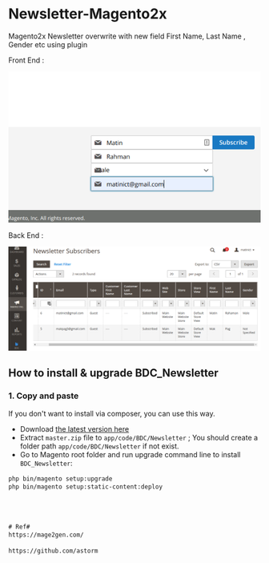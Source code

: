 # Newsletter-Magento2x

Magento2x Newsletter overwrite with new field First Name, Last Name , Gender etc using plugin


Front End :

![Front End ](https://github.com/bdcrops/BDC_Newsletter/blob/master/view/frontend/web/images/newsletter-front.png)


Back End :


![Back End](https://github.com/bdcrops/BDC_Newsletter/blob/master/view/adminhtml/web/images/newsletter-backend.png)


## How to install & upgrade BDC_Newsletter


### 1. Copy and paste

If you don't want to install via composer, you can use this way.

- Download [the latest version here](https://github.com/bdcrops/BDC_Newsletter/archive/master.zip)
- Extract `master.zip` file to `app/code/BDC/Newsletter` ; You should create a folder path `app/code/BDC/Newsletter` if not exist.
- Go to Magento root folder and run upgrade command line to install `BDC_Newsletter`:

```
php bin/magento setup:upgrade
php bin/magento setup:static-content:deploy




# Ref#
https://mage2gen.com/

https://github.com/astorm
